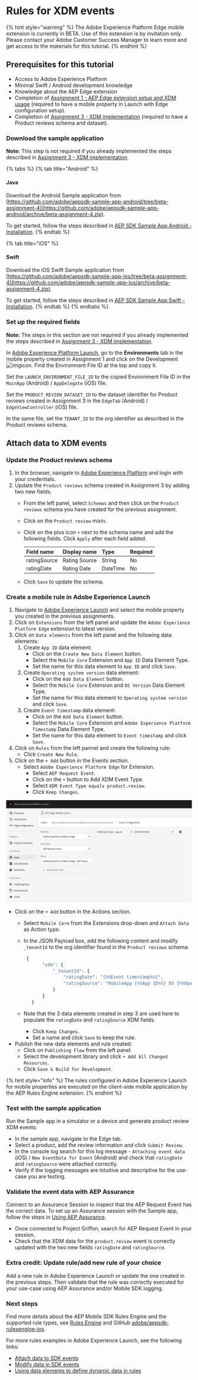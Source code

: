 # Rules for XDM events

{% hint style="warning" %}
The Adobe Experience Platform Edge mobile extension is currently in BETA. Use of this extension is by invitation only. Please contact your Adobe Customer Success Manager to learn more and get access to the materials for this tutorial.
{% endhint %}

## Prerequisites for this tutorial

* Access to Adobe Experience Platform
* Minimal Swift / Android development knowledge 
* Knowledge about the AEP Edge extension
* Completion of [Assignment 1 - AEP Edge extension setup and XDM usage](https://aep-sdks.gitbook.io/docs/beta/experience-platform-extension/tutorials/tutorial-1-edge-extension-setup) \(required to have a mobile property in Launch with Edge configuration setup\).
* Completion of [Assignment 3 - XDM implementation](https://aep-sdks.gitbook.io/docs/beta/experience-platform-extension/tutorials/tutorial-3-xdm-implementation) \(required to have a Product reviews schema and dataset\).

### Download the sample application

**Note:** This step is not required if you already implemented the steps described in [Assignment 3 - XDM implementation](https://aep-sdks.gitbook.io/docs/beta/experience-platform-extension/tutorials/tutorial-3-xdm-implementation).

{% tabs %}
{% tab title="Android" %}
#### Java

Download the Android Sample application from [https://github.com/adobe/aepsdk-sample-app-android/tree/beta-assignment-4](https://github.com/adobe/aepsdk-sample-app-android/archive/beta-assignment-4.zip).

To get started, follow the steps described in [AEP SDK Sample App Android - Installation](https://github.com/adobe/aepsdk-sample-app-android/tree/beta-assignment-4#installation).
{% endtab %}

{% tab title="iOS" %}
#### Swift

Download the iOS Swift Sample application from [https://github.com/adobe/aepsdk-sample-app-ios/tree/beta-assignment-4](https://github.com/adobe/aepsdk-sample-app-ios/archive/beta-assignment-4.zip).

To get started, follow the steps described in [AEP SDK Sample App Swift - Installation](https://github.com/adobe/aepsdk-sample-app-ios/tree/beta-assignment-4#installation).
{% endtab %}
{% endtabs %}

### Set up the required fields

**Note:** The steps in this section are not required if you already implemented the steps described in [Assignment 3 - XDM implementation](https://aep-sdks.gitbook.io/docs/beta/experience-platform-extension/tutorials/tutorial-3-xdm-implementation).

In [Adobe Experience Platform Launch](https://experience.adobe.com/launch), go to the **Environments** tab in the mobile property created in Assignment 1 and click on the Development![img](https://firebasestorage.googleapis.com/v0/b/gitbook-28427.appspot.com/o/assets%2F-Lf1Mc1caFdNCK_mBwhe%2F-Lf1N06T8hdv0-r5jPPN%2F-Lf1N3-ofPO9fLFT1edw%2Fscreen-shot-2018-10-18-at-11.22.17-am.png?generation=1558039279051937&alt=media)icon. Find the Environment File ID at the top and copy it.

Set the `LAUNCH_ENVIRONMENT_FILE_ID` to the copied Environment File ID in the `MainApp` \(Android\) / `AppDelegate` \(iOS\) file.

Set the `PRODUCT_REVIEW_DATASET_ID` to the dataset identifier for Product reviews created in Assignment 3 in the `EdgeTab` \(Android\) / `EdgeViewController` \(iOS\) file.

In the same file, set the `TENANT_ID` to the org identifier as described in the Product reviews schema.

## Attach data to XDM events

### Update the Product reviews schema

1. In the browser, navigate to [Adobe Experience Platform](https://experience.adobe.com/platform) and login with your credentials.
2. Update the `Product reviews` schema created in Assignment 3 by adding two new fields.
   * From the left panel, select `Schemas` and then click on the `Product reviews` schema you have created for the previous assignment.
   * Click on the `Product review` mixin.
   * Click on the plus icon `+` next to the schema name and add the following fields. Click `Apply` after each field added.

     | Field name | Display name | Type | Required |
     | :--- | :--- | :--- | :--- |
     | ratingSource | Rating Source | String | No |
     | ratingDate | Rating Date | DateTime | No |

   * Click `Save` to update the schema.

### Create a mobile rule in Adobe Experience Launch

1. Navigate to [Adobe Experience Launch](https://experience.adobe.com/launch) and select the mobile property you created in the previous assignments.
2. Click on `Extensions` from the left panel and update the `Adobe Experience Platform Edge` extension to latest version.
3. Click on `Data elements` from the left panel and the following data elements:
   1. Create `App ID` data element:
      * Click on the `Create New Data Element` button.
      * Select the `Mobile Core` Extension and `App ID` Data Element Type.
      * Set the name for this data element to `App ID` and click `Save`.
   2. Create `Operating system version` data element:
      * Click on the `Add Data Element` button.
      * Select the `Mobile Core` Extension and `OS Version` Data Element Type.
      * Set the name for this data element to `Operating system version` and click `Save`.
   3. Create `Event timestamp` data element:
      * Click on the `Add Data Element` button.
      * Select the `Mobile Core` Extension and `Adobe Experience Platform Timestamp` Data Element Type.
      * Set the name for this data element to `Event timestamp` and click `Save`.
4. Click on `Rules` from the left pannel and create the following rule:
   * Click `Create New Rule`.
5. Click on the `+ Add` button in the Events section.
   * Select `Adobe Experience Platform Edge` for Extension.
     * Select `AEP Request Event`.
     * Click on the `+` button to Add XDM Event Type.
     * Select `XDM Event Type equals product.review`.
     * Click `Keep Changes`.

![](../../../.gitbook/assets/rule_xdm_event_type.png)

* Click on the `+ Add` button in the Actions section.
  * Select `Mobile Core` from the Extensions drop-down and `Attach Data` as Action type.
  * In the JSON Payload box, add the following content and modify `_tenantId` to the org identifier found in the `Product reviews` schema:

    ```javascript
     {
           "xdm": {
               "_tenantId": {
                   "ratingDate": "{%%Event timestamp%%}",
                   "ratingSource": "MobileApp {%%App ID%%} OS {%%Operating system version%%}"
               }
           }
       }
    ```

  * Note that the 3 data elements created in step 3 are used here to populate the `ratingDate` and `ratingSource` XDM fields.
    * Click `Keep Changes`.
    * Set a name and click `Save` to keep the rule.
* Publish the new data elements and rule created:
  * Click on `Publishing Flow` from the left panel.
  * Select the development library and click `+ Add All Changed Resources`.
  * Click `Save & Build for Development`.

{% hint style="info" %}
The rules configured in Adobe Experience Launch for mobile properties are executed on the client-side mobile application by the AEP Rules Engine extension.
{% endhint %}

### Test with the sample application

Run the Sample app in a simulator or a device and generate product review XDM events:

* In the sample app, navigate to the Edge tab.
* Select a product, add the review information and click `Submit Review`.
* In the console log search for this log message - `Attaching event data` \(iOS\) / `New EventData for Event` \(Android\) and check that `ratingDate` and `ratingSource` were attached correctly. 
* Verify if the logging messages are intuitive and descriptive for the use-case you are testing.

### Validate the event data with AEP Assurance

Connect to an Assurance Session to inspect that the AEP Request Event has the correct data. To set up an Assurance session with the Sample app, follow the steps in [Using AEP Assurance](https://aep-sdks.gitbook.io/docs/beta/experience-platform-extension/tutorials/tutorial-1-edge-extension-setup#using-aep-assurance).

* Once connected to Project Griffon, search for AEP Request Event in your session.
* Check that the XDM data for the `product.review` event is correctly updated with the two new fields  `ratingDate` and `ratingSource`.

### Extra credit: Update rule/add new rule of your choice

Add a new rule in Adobe Experience Launch or update the one created in the previous steps. Then validate that the rule was correctly executed for your use-case using AEP Assurance and/or Mobile SDK logging.

### Next steps

Find more details about the AEP Mobile SDK Rules Engine and the supported rule types, see [Rules Engine](https://aep-sdks.gitbook.io/docs/using-mobile-extensions/mobile-core/rules-engine) and GitHub [adobe/aepsdk-rulesengine-ios](https://github.com/adobe/aepsdk-rulesengine-ios).

For more rules examples in Adobe Experience Launch, see the following links:

* [Attach data to SDK events](https://aep-sdks.gitbook.io/docs/resources/user-guides/attach-data)
* [Modify data in SDK events](https://aep-sdks.gitbook.io/docs/resources/user-guides/modify-data)
* [Using data elements to define dynamic data in rules](https://aep-sdks.gitbook.io/docs/resources/user-guides/launch-data-elements)

